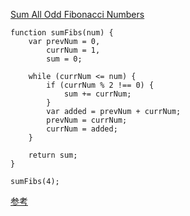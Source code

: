 [Sum All Odd Fibonacci Numbers](https://www.freecodecamp.com/challenges/sum-all-odd-fibonacci-numbers)

    function sumFibs(num) {
        var prevNum = 0,
            currNum = 1,
            sum = 0;
    
        while (currNum <= num) {
            if (currNum % 2 !== 0) {
                sum += currNum;
            }
            var added = prevNum + currNum;
            prevNum = currNum;
            currNum = added;
        }
    
        return sum;
    }
    
    sumFibs(4);
    
[参考](https://github.com/Rafase282/My-FreeCodeCamp-Code/wiki/Bonfire-Sum-All-Odd-Fibonacci-Numbers)